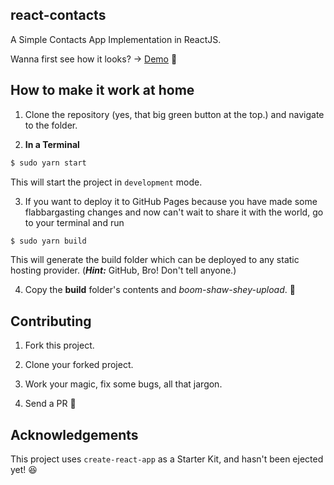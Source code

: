 ## react-contacts

A Simple Contacts App Implementation in ReactJS.  

Wanna first see how it looks? &#8594; [Demo](https://codeprose.me/react-contacts) :tada:

## How to make it work at home

1. Clone the repository (yes, that big green button at the top.) and navigate to the folder.

2. **In a Terminal**

```bash
$ sudo yarn start
```

This will start the project in `development` mode.

3. If you want to deploy it to GitHub Pages because you have made some flabbargasting changes and now can't wait to share it with the world, go to your terminal and run

```bash
$ sudo yarn build
```

This will generate the build folder which can be deployed to any static hosting provider. (**_Hint:_** GitHub, Bro! Don't tell anyone.)

4. Copy the **build** folder's contents and _boom-shaw-shey-upload_. :tada:

## Contributing

1. Fork this project.

2. Clone your forked project.

3. Work your magic, fix some bugs, all that jargon.

4. Send a PR :100:

## Acknowledgements

This project uses `create-react-app` as a Starter Kit, and hasn't been ejected yet! :laughing: